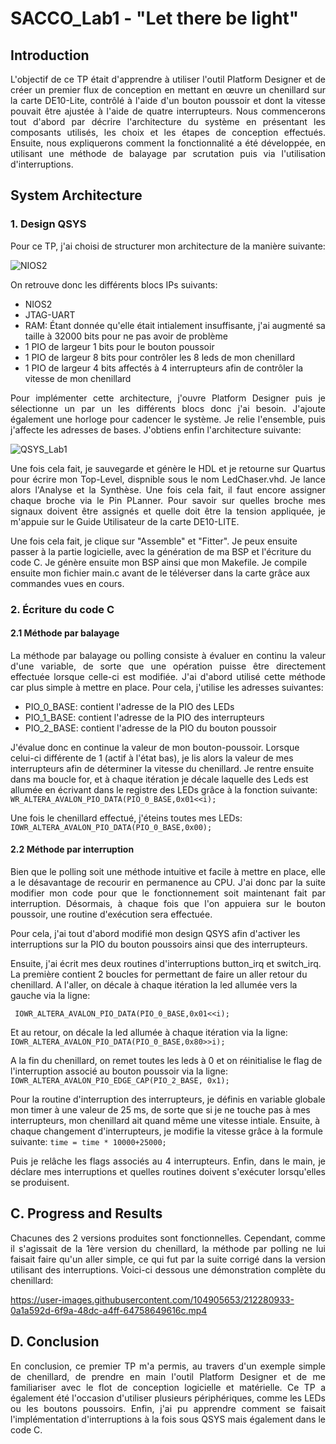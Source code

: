 # SACCO_Lab1 - "Let there be light"
## Introduction

<p align="justify">L'objectif de ce TP était d'apprendre à utiliser l'outil Platform Designer et de créer un premier flux de conception en mettant en œuvre un chenillard
sur la carte DE10-Lite, contrôlé à l'aide d'un bouton poussoir et dont la vitesse pouvait être ajustée à l'aide de quatre interrupteurs. Nous commencerons 
tout d'abord par décrire l'architecture du système en présentant les composants utilisés, les choix et les étapes de conception effectués. Ensuite, nous expliquerons comment la fonctionnalité a été développée, en utilisant une méthode de balayage par scrutation puis via l'utilisation d'interruptions.</p>

## System Architecture
### 1. Design QSYS
  
  Pour ce TP, j'ai choisi de structurer mon architecture de la manière suivante:
  
![NIOS2](https://user-images.githubusercontent.com/104905653/212214147-40632346-e7ab-4cf5-bd5a-44d0583bc035.png)

  On retrouve donc les différents blocs IPs suivants:
  * NIOS2
  * JTAG-UART
  * RAM: Étant donnée qu'elle était intialement insuffisante, j'ai augmenté sa taille à 32000 bits pour ne pas avoir de problème
  * 1 PIO de largeur 1 bits pour le bouton poussoir
  * 1 PIO de largeur 8 bits pour contrôler les 8 leds de mon chenillard
  * 1 PIO de largeur 4 bits affectés à 4 interrupteurs afin de contrôler la vitesse de mon chenillard
  
<p align="justify">Pour implémenter cette architecture, j'ouvre Platform Designer puis je sélectionne un par un les différents blocs donc j'ai besoin. J'ajoute également une horloge pour cadencer le système. Je relie l'ensemble, puis j'affecte les adresses de bases. J'obtiens enfin l'architecture suivante:</p>
 
 ![QSYS_Lab1](https://user-images.githubusercontent.com/104905653/212268953-39e0c21f-07ee-42e6-8a7d-42847f9e348a.PNG)

<p align="justify">Une fois cela fait, je sauvegarde et génère le HDL et je retourne sur Quartus pour écrire mon Top-Level, dispnible sous le nom LedChaser.vhd. Je lance alors l'Analyse et la Synthèse. Une fois cela fait, il faut encore assigner chaque broche via le Pin PLanner. Pour savoir sur quelles broche mes signaux doivent être assignés et quelle doit être la tension appliquée, je m'appuie sur le Guide Utilisateur de la carte DE10-LITE.
  
Une fois cela fait, je clique sur "Assemble" et "Fitter". Je peux ensuite passer à la partie logicielle, avec la génération de ma BSP et l'écriture du code C. Je génère ensuite mon BSP ainsi que mon Makefile. Je compile ensuite mon fichier main.c avant de le téléverser dans la carte grâce aux commandes vues en cours.</p>

### 2. Écriture du code C
#### 2.1 Méthode par balayage

<p align="justify">La méthode par balayage ou polling consiste à évaluer en continu la valeur d'une variable, de sorte que une opération puisse être directement effectuée lorsque celle-ci est modifiée. J'ai d'abord utilisé cette méthode car plus simple à mettre en place. Pour cela, j'utilise les adresses suivantes:</p>

* PIO_0_BASE: contient l'adresse de la PIO des LEDs
* PIO_1_BASE: contient l'adresse de la PIO des interrupteurs
* PIO_2_BASE: contient l'adresse de la PIO du bouton poussoir

J'évalue donc en continue la valeur de mon bouton-poussoir. Lorsque celui-ci différente de 1 (actif à l'état bas), je lis alors la valeur de mes interrupteurs afin de déterminer la vitesse du chenillard.
Je rentre ensuite dans ma boucle for, et à chaque itération je décale laquelle des Leds est allumée en écrivant dans le registre des LEDs grâce à la fonction suivante: `WR_ALTERA_AVALON_PIO_DATA(PIO_0_BASE,0x01<<i);`

Une fois le chenillard effectué, j'éteins toutes mes LEDs:
`IOWR_ALTERA_AVALON_PIO_DATA(PIO_0_BASE,0x00);`
  
#### 2.2 Méthode par interruption

<p align="justify">Bien que le polling soit une méthode intuitive et facile à mettre en place, elle a le désavantage de recourir en permanence au CPU. J'ai donc par la suite modifier mon code pour que le fonctionnement soit maintenant fait par interruption. Désormais, à chaque fois que l'on appuiera sur le bouton poussoir, une routine d'exécution sera effectuée.

Pour cela, j'ai tout d'abord modifié mon design QSYS afin d'activer les interruptions sur la PIO du bouton poussoirs ainsi que des interrupteurs.

Ensuite, j'ai écrit mes deux routines d'interruptions button_irq et switch_irq. La première contient 2 boucles for permettant de faire un aller retour du chenillard. A l'aller, on décale à chaque itération la led allumée vers la gauche via la ligne:</p>
` IOWR_ALTERA_AVALON_PIO_DATA(PIO_0_BASE,0x01<<i);`

Et au retour, on décale la led allumée à chaque itération via la ligne:
` IOWR_ALTERA_AVALON_PIO_DATA(PIO_0_BASE,0x80>>i); `

A la fin du chenillard, on remet toutes les leds à 0 et on réinitialise le flag de l'interruption associé au bouton poussoir via la ligne:
` IOWR_ALTERA_AVALON_PIO_EDGE_CAP(PIO_2_BASE, 0x1); `

Pour la routine d'interruption des interrupteurs, je définis en variable globale mon timer à une valeur de 25 ms, de sorte que si je ne touche pas à mes interrupteurs, mon chenillard ait quand même une vitesse intiale. Ensuite, à chaque changement d'interrupteurs, je modifie la vitesse grâce à la formule suivante:
` time = time * 10000+25000; ` 

	
<p align="justify">Puis je relâche les flags associés au 4 interrupteurs. Enfin, dans le main, je déclare mes interruptions et quelles routines doivent s'exécuter lorsqu'elles se produisent. </p>
 
## C. Progress and Results

<p align="justify">Chacunes des 2 versions produites sont fonctionnelles. Cependant, comme il s'agissait de la 1ère version du chenillard, la méthode par polling ne lui faisait faire qu'un aller simple, ce qui fut par la suite corrigé dans la version utilisant des interruptions. Voici-ci dessous une démonstration complète du chenillard:</p>

https://user-images.githubusercontent.com/104905653/212280933-0a1a592d-6f9a-48dc-a4ff-64758649616c.mp4

## D. Conclusion

<p align="justify">En conclusion, ce premier TP m'a permis, au travers d'un exemple simple de chenillard, de prendre en main l'outil Platform Designer et de me familiariser avec le flot de conception logicielle et matérielle. Ce TP a également été l'occasion d'utiliser plusieurs périphériques, comme les LEDs ou les boutons poussoirs. Enfin, j'ai pu apprendre comment se faisait l'implémentation d'interruptions à la fois sous QSYS mais également dans le code C. </p>
